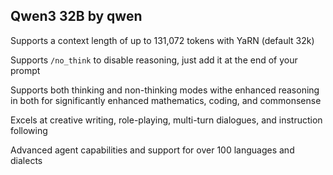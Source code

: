 ## Qwen3 32B by qwen

Supports a context length of up to 131,072 tokens with YaRN (default 32k)

Supports `/no_think` to disable reasoning, just add it at the end of your prompt

Supports both thinking and non-thinking modes withe enhanced reasoning in both for significantly enhanced mathematics, coding, and commonsense

Excels at creative writing, role-playing, multi-turn dialogues, and instruction following

Advanced agent capabilities and support for over 100 languages and dialects
